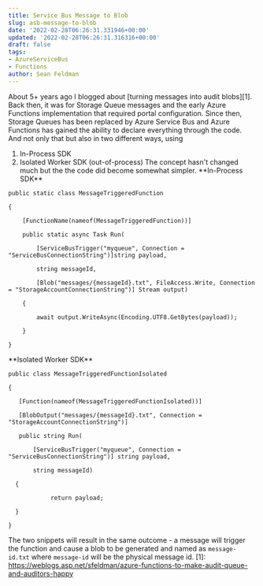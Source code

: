 ```yaml
---
title: Service Bus Message to Blob
slug: asb-message-to-blob
date: '2022-02-28T06:26:31.331946+00:00'
updated: '2022-02-28T06:26:31.316316+00:00'
draft: false
tags:
- AzureServiceBus
- Functions
author: Sean Feldman
---
```

About 5+ years ago I blogged about [turning messages into audit blobs][1]. Back then, it was for Storage Queue messages and the early Azure Functions implementation that required portal configuration. Since then, Storage Queues has been replaced by Azure Service Bus and Azure Functions has gained the ability to declare everything through the code. And not only that but also in two different ways, using
1. In-Process SDK
1. Isolated Worker SDK (out-of-process)
The concept hasn't changed much but the the code did become somewhat simpler.
\*\*In-Process SDK\*\*
```
public static class MessageTriggeredFunction
{
    [FunctionName(nameof(MessageTriggeredFunction))]
    public static async Task Run(
        [ServiceBusTrigger("myqueue", Connection = "ServiceBusConnectionString")]string payload,
        string messageId,
        [Blob("messages/{messageId}.txt", FileAccess.Write, Connection = "StorageAccountConnectionString")] Stream output)
    {
        await output.WriteAsync(Encoding.UTF8.GetBytes(payload));
    }
}
```
\*\*Isolated Worker SDK\*\*
```
public class MessageTriggeredFunctionIsolated
{
   [Function(nameof(MessageTriggeredFunctionIsolated))]
   [BlobOutput("messages/{messageId}.txt", Connection = "StorageAccountConnectionString")]
   public string Run(
       [ServiceBusTrigger("myqueue", Connection = "ServiceBusConnectionString")] string payload,
       string messageId)
  {
            return payload;
  }
}
```
The two snippets will result in the same outcome - a message will trigger the function and cause a blob to be generated and named as `message-id.txt` where `message-id` will be the physical message id.
[1]: https://weblogs.asp.net/sfeldman/azure-functions-to-make-audit-queue-and-auditors-happy
